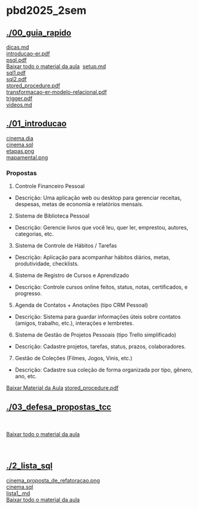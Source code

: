 # pbd2025_2sem <br>
## [./00_guia_rapido](https://github.com/IgorAvilaPereira/pbd2025_2sem/tree/main/./00_guia_rapido) <br>
[dicas.md](https://github.com/IgorAvilaPereira/pbd2025_2sem/blob/main/./00_guia_rapido/dicas.md) <br>
[introducao-er.pdf](https://github.com/IgorAvilaPereira/pbd2025_2sem/blob/main/./00_guia_rapido/introducao-er.pdf) <br>
[psql.pdf](https://github.com/IgorAvilaPereira/pbd2025_2sem/blob/main/./00_guia_rapido/psql.pdf) <br>
[Baixar todo o material da aula](https://download-directory.github.io/?url=http://github.com/IgorAvilaPereira/pbd2025_2sem/tree/main/00_guia_rapido)
&nbsp;[setup.md](https://github.com/IgorAvilaPereira/pbd2025_2sem/blob/main/./00_guia_rapido/setup.md) <br>
[sql1.pdf](https://github.com/IgorAvilaPereira/pbd2025_2sem/blob/main/./00_guia_rapido/sql1.pdf) <br>
[sql2.pdf](https://github.com/IgorAvilaPereira/pbd2025_2sem/blob/main/./00_guia_rapido/sql2.pdf) <br>
[stored_procedure.pdf](https://github.com/IgorAvilaPereira/pbd2025_2sem/blob/main/./00_guia_rapido/stored_procedure.pdf) <br>
[transformacao-er-modelo-relacional.pdf](https://github.com/IgorAvilaPereira/pbd2025_2sem/blob/main/./00_guia_rapido/transformacao-er-modelo-relacional.pdf) <br>
[trigger.pdf](https://github.com/IgorAvilaPereira/pbd2025_2sem/blob/main/./00_guia_rapido/trigger.pdf) <br>
[videos.md](https://github.com/IgorAvilaPereira/pbd2025_2sem/blob/main/./00_guia_rapido/videos.md) <br>
## [./01_introducao](https://github.com/IgorAvilaPereira/pbd2025_2sem/tree/main/./01_introducao) <br>
[cinema.dia](https://github.com/IgorAvilaPereira/pbd2025_2sem/blob/main/./01_introducao/cinema.dia) <br>
[cinema.sql](https://github.com/IgorAvilaPereira/pbd2025_2sem/blob/main/./01_introducao/cinema.sql) <br>
[etapas.png](https://github.com/IgorAvilaPereira/pbd2025_2sem/blob/main/./01_introducao/etapas.png) <br>
[mapamental.png](https://github.com/IgorAvilaPereira/pbd2025_2sem/blob/main/./01_introducao/mapamental.png) <br>

### Propostas

1. Controle Financeiro Pessoal

* Descrição: Uma aplicação web ou desktop para gerenciar receitas, despesas, metas de economia e relatórios mensais.

2. Sistema de Biblioteca Pessoal

* Descrição: Gerencie livros que você leu, quer ler, emprestou, autores, categorias, etc.

3. Sistema de Controle de Hábitos / Tarefas

* Descrição: Aplicação para acompanhar hábitos diários, metas, produtividade, checklists.

4. Sistema de Registro de Cursos e Aprendizado

* Descrição: Controle cursos online feitos, status, notas, certificados, e progresso.

5. Agenda de Contatos + Anotações (tipo CRM Pessoal)

* Descrição: Sistema para guardar informações úteis sobre contatos (amigos, trabalho, etc.), interações e lembretes.

6. Sistema de Gestão de Projetos Pessoais (tipo Trello simplificado)

* Descrição: Cadastre projetos, tarefas, status, prazos, colaboradores.

7. Gestão de Coleções (Filmes, Jogos, Vinis, etc.)

* Descrição: Cadastre sua coleção de forma organizada por tipo, gênero, ano, etc.


[Baixar Material da Aula](https://download-directory.github.io/?url=http://github.com/IgorAvilaPereira/pbd2025_2sem/tree/main/01_introducao)
[stored_procedure.pdf](https://github.com/IgorAvilaPereira/pbd2025_2sem/blob/main/./01_introducao/stored_procedure.pdf) <br>
## [./03_defesa_propostas_tcc](https://github.com/IgorAvilaPereira/pbd2025_2sem/tree/main/./03_defesa_propostas_tcc) <br>
<br><br>[Baixar todo o material da aula](https://download-directory.github.io/?url=http://github.com/IgorAvilaPereira/pbd2025_2sem/tree/main/03_defesa_propostas_tcc) <br><br>
&nbsp;
## [./2_lista_sql](https://github.com/IgorAvilaPereira/pbd2025_2sem/tree/main/./2_lista_sql) <br>
[cinema_proposta_de_refatoracao.png](https://github.com/IgorAvilaPereira/pbd2025_2sem/blob/main/./2_lista_sql/cinema_proposta_de_refatoracao.png) <br>
[cinema.sql](https://github.com/IgorAvilaPereira/pbd2025_2sem/blob/main/./2_lista_sql/cinema.sql) <br>
[lista1_.md](https://github.com/IgorAvilaPereira/pbd2025_2sem/blob/main/./2_lista_sql/lista1_.md) <br>
[Baixar todo o material da aula](https://download-directory.github.io/?url=http://github.com/IgorAvilaPereira/pbd2025_2sem/tree/main/2_lista_sql)
&nbsp;
